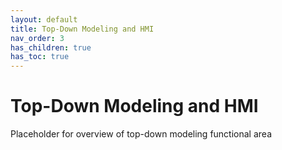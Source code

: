 ```yaml
---
layout: default
title: Top-Down Modeling and HMI
nav_order: 3
has_children: true
has_toc: true
---
```


# Top-Down Modeling and HMI
Placeholder for overview of top-down modeling functional area
